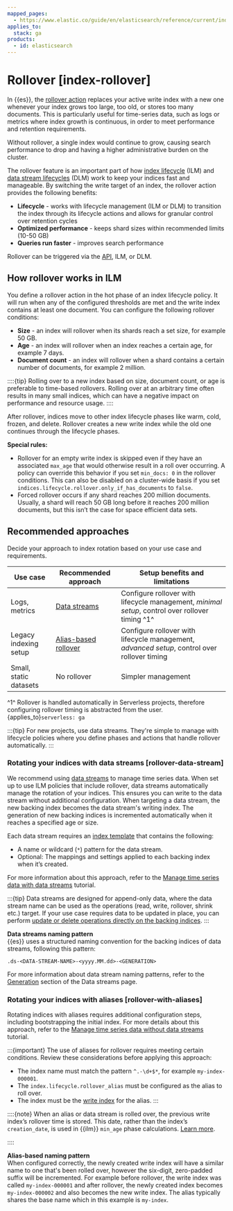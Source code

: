 ```yaml
---
mapped_pages:
  - https://www.elastic.co/guide/en/elasticsearch/reference/current/index-rollover.html
applies_to:
  stack: ga
products:
  - id: elasticsearch
---
```


# Rollover [index-rollover]

In {{es}}, the [rollover action](elasticsearch://reference/elasticsearch/index-lifecycle-actions/ilm-rollover.md) replaces your active write index with a new one whenever your index grows too large, too old, or stores too many documents.
This is particularly useful for time-series data, such as logs or metrics where index growth is continuous, in order to meet performance and retention requirements.

Without rollover, a single index would continue to grow, causing search performance to drop and having a higher administrative burden on the cluster.

The rollover feature is an important part of how [index lifecycle](../index-lifecycle-management/index-lifecycle.md) (ILM) and [data stream lifecycles](../data-stream.md) (DLM) work to keep your indices fast and manageable. By switching the write target of an index, the rollover action provides the following benefits:

* **Lifecycle** - works with lifecycle management (ILM or DLM) to transition the index through its lifecycle actions and allows for granular control over retention cycles
* **Optimized performance** - keeps shard sizes within recommended limits (10-50 GB)
* **Queries run faster** - improves search performance

Rollover can be triggered via the [API](https://www.elastic.co/docs/api/doc/elasticsearch/operation/operation-indices-rollover), ILM, or DLM.

## How rollover works in ILM

You define a rollover action in the hot phase of an index lifecycle policy. It will run when any of the configured thresholds are met and the write index contains at least one document.
You can configure the following rollover conditions:

* **Size** - an index will rollover when its shards reach a set size, for example 50 GB.
* **Age** - an index will rollover when an index reaches a certain age, for example 7 days.
* **Document count** - an index will rollover when a shard contains a certain number of documents, for example 2 million.

::::{tip}
Rolling over to a new index based on size, document count, or age is preferable to time-based rollovers. Rolling over at an arbitrary time often results in many small indices, which can have a negative impact on performance and resource usage.
::::

After rollover, indices move to other index lifecycle phases like warm, cold, frozen, and delete. Rollover creates a new write index while the old one continues through the lifecycle phases.

**Special rules:**

* Rollover for an empty write index is skipped even if they have an associated `max_age` that would otherwise result in a roll over occurring. A policy can override this behavior if you set `min_docs: 0` in the rollover conditions. This can also be disabled on a cluster-wide basis if you set `indices.lifecycle.rollover.only_if_has_documents` to `false`.
* Forced rollover occurs if any shard reaches 200 million documents. Usually, a shard will reach 50 GB long before it reaches 200 million documents, but this isn’t the case for space efficient data sets.

## Recommended approaches

Decide your approach to index rotation based on your use case and requirements.

| Use case               | Recommended approach                                      | Setup benefits and limitations                                                                  |
| ---------------------- | --------------------------------------------------------- | ----------------------------------------------------------------------------------------------- |
| Logs, metrics          | [Data streams](rollover.md#rollover-data-stream)          | Configure rollover with lifecycle management, *minimal setup*, control over rollover timing ^1^ |
| Legacy indexing setup  | [Alias-based rollover](rollover.md#rollover-with-aliases) | Configure rollover with lifecycle management, *advanced setup*, control over rollover timing    |
| Small, static datasets | No rollover                                               | Simpler management                                                                              |

^1^ Rollover is handled automatically in Serverless projects, therefore configuring rollover timing is abstracted from the user. {applies_to}`serverless: ga`

:::{tip}
For new projects, use data streams. They're simple to manage with lifecycle policies where you define phases and actions that handle rollover automatically.
:::


### Rotating your indices with data streams [rollover-data-stream]

We recommend using [data streams](../../data-store/data-streams.md) to manage time series data. When set up to use ILM policies that include rollover, data streams automatically manage the rotation of your indices. This ensures you can write to the data stream without additional configuration.
When targeting a data stream, the new backing index becomes the data stream's writing index. The generation of new backing indices is incremented automatically when it reaches a specified age or size.

Each data stream requires an [index template](../../data-store/templates.md) that contains the following:

* A name or wildcard (`*`) pattern for the data stream.
* Optional: The mappings and settings applied to each backing index when it’s created.

For more information about this approach, refer to the [Manage time series data with data streams](../index-lifecycle-management/tutorial-automate-rollover.md#manage-time-series-data-with-data-streams) tutorial.

:::{tip}
Data streams are designed for append-only data, where the data stream name can be used as the operations (read, write, rollover, shrink etc.) target. If your use case requires data to be updated in place, you can perform [update or delete operations directly on the backing indices](../../data-store/data-streams/use-data-stream.md#update-delete-docs-in-a-backing-index).
:::

**Data streams naming pattern**<br>
{{es}} uses a structured naming convention for the backing indices of data streams, following this pattern:

```console
.ds-<DATA-STREAM-NAME>-<yyyy.MM.dd>-<GENERATION>
```
For more information about data stream naming patterns, refer to the [Generation](../../data-store/data-streams.md#data-streams-generation) section of the Data streams page.

### Rotating your indices with aliases [rollover-with-aliases]

 Rotating indices with aliases requires additional configuration steps, including bootstrapping the initial index. For more details about this approach, refer to the [Manage time series data without data streams](../index-lifecycle-management/tutorial-automate-rollover.md#manage-time-series-data-without-data-streams) tutorial.

:::{important}
The use of aliases for rollover requires meeting certain conditions. Review these considerations before applying this approach:

* The index name must match the pattern `^.-\d+$*`, for example `my-index-000001`.
* The `index.lifecycle.rollover_alias` must be configured as the alias to roll over.
* The index must be the [write index](../../data-store/aliases.md#write-index) for the alias.
:::

::::{note}
When an alias or data stream is rolled over, the previous write index’s rollover time is stored. This date, rather than the index’s `creation_date`, is used in {{ilm}} `min_age` phase calculations. [Learn more](../../../troubleshoot/elasticsearch/index-lifecycle-management-errors.md#min-age-calculation).

::::

**Alias-based naming pattern**<br>
When configured correctly, the newly created write index will have a similar name to one that's been rolled over, however the six-digit, zero-padded suffix will be incremented. For example before rollover, the write index was called `my-index-000001` and after rollover, the newly created index becomes `my-index-000002` and also becomes the new write index. The alias typically shares the base name which in this example is `my-index`.
